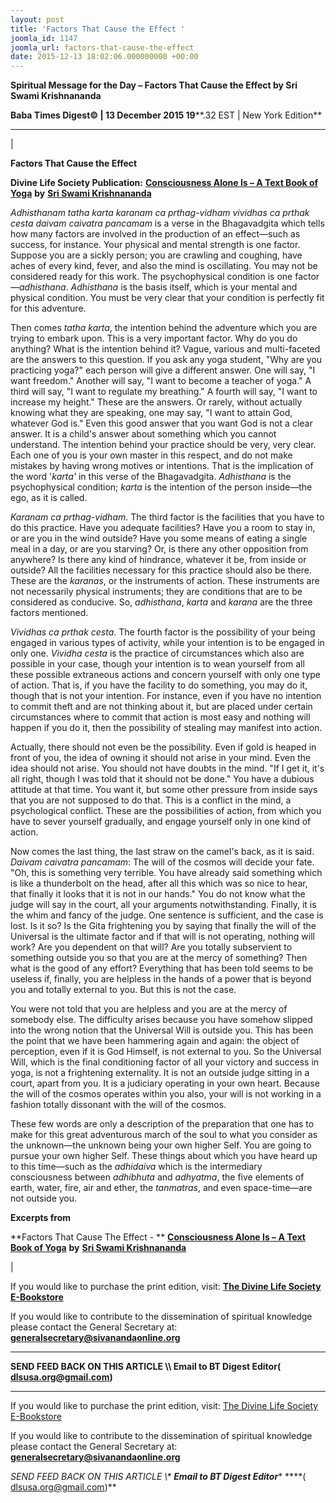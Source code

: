 ```yaml
---
layout: post
title: 'Factors That Cause the Effect '
joomla_id: 1147
joomla_url: factors-that-cause-the-effect
date: 2015-12-13 18:02:06.000000000 +00:00
---
```

  

















































**Spiritual Message for the Day – Factors That Cause the Effect by Sri Swami Krishnananda**

 **Baba Times Digest© | 13 December 2015 19****.32 EST | New York Edition**

* * *

| 

**Factors That Cause the Effect**

**Divine Life Society Publication:** [**Consciousness Alone Is – A Text Book of Yoga**](http://www.swami-krishnananda.org/textbook/textbook_14.html) **by** [**Sri Swami Krishnananda**](http://www.dlshq.org/saints/krishnananda.htm)

_Adhisthanam tatha karta karanam ca prthag-vidham vividhas ca prthak cesta daivam caivatra pancamam_ is a verse in the Bhagavadgita which tells how many factors are involved in the production of an effect—such as success, for instance. Your physical and mental strength is one factor. Suppose you are a sickly person; you are crawling and coughing, have aches of every kind, fever, and also the mind is oscillating. You may not be considered ready for this work. The psychophysical condition is one factor—_adhisthana_. _Adhisthana_ is the basis itself, which is your mental and physical condition. You must be very clear that your condition is perfectly fit for this adventure.

Then comes _tatha karta_, the intention behind the adventure which you are trying to embark upon. This is a very important factor. Why do you do anything? What is the intention behind it? Vague, various and multi-faceted are the answers to this question. If you ask any yoga student, "Why are you practicing yoga?" each person will give a different answer. One will say, "I want freedom." Another will say, "I want to become a teacher of yoga." A third will say, "I want to regulate my breathing." A fourth will say, "I want to increase my height." These are the answers. Or rarely, without actually knowing what they are speaking, one may say, "I want to attain God, whatever God is." Even this good answer that you want God is not a clear answer. It is a child's answer about something which you cannot understand. The intention behind your practice should be very, very clear. Each one of you is your own master in this respect, and do not make mistakes by having wrong motives or intentions. That is the implication of the word '_karta'_ in this verse of the Bhagavadgita. _Adhisthana_ is the psychophysical condition; _karta_ is the intention of the person inside—the ego, as it is called.

_Karanam ca prthag-vidham_. The third factor is the facilities that you have to do this practice. Have you adequate facilities? Have you a room to stay in, or are you in the wind outside? Have you some means of eating a single meal in a day, or are you starving? Or, is there any other opposition from anywhere? Is there any kind of hindrance, whatever it be, from inside or outside? All the facilities necessary for this practice should also be there. These are the _karanas_, or the instruments of action. These instruments are not necessarily physical instruments; they are conditions that are to be considered as conducive. So, _adhisthana_, _karta_ and _karana_ are the three factors mentioned.

_Vividhas ca prthak cesta_. The fourth factor is the possibility of your being engaged in various types of activity, while your intention is to be engaged in only one. _Vividha cesta_ is the practice of circumstances which also are possible in your case, though your intention is to wean yourself from all these possible extraneous actions and concern yourself with only one type of action. That is, if you have the facility to do something, you may do it, though that is not your intention. For instance, even if you have no intention to commit theft and are not thinking about it, but are placed under certain circumstances where to commit that action is most easy and nothing will happen if you do it, then the possibility of stealing may manifest into action.

Actually, there should not even be the possibility. Even if gold is heaped in front of you, the idea of owning it should not arise in your mind. Even the idea should not arise. You should not have doubts in the mind. "If I get it, it's all right, though I was told that it should not be done." You have a dubious attitude at that time. You want it, but some other pressure from inside says that you are not supposed to do that. This is a conflict in the mind, a psychological conflict. These are the possibilities of action, from which you have to sever yourself gradually, and engage yourself only in one kind of action.

Now comes the last thing, the last straw on the camel's back, as it is said. _Daivam caivatra pancamam_: The will of the cosmos will decide your fate. "Oh, this is something very terrible. You have already said something which is like a thunderbolt on the head, after all this which was so nice to hear, that finally it looks that it is not in our hands." You do not know what the judge will say in the court, all your arguments notwithstanding. Finally, it is the whim and fancy of the judge. One sentence is sufficient, and the case is lost. Is it so? Is the Gita frightening you by saying that finally the will of the Universal is the ultimate factor and if that will is not operating, nothing will work? Are you dependent on that will? Are you totally subservient to something outside you so that you are at the mercy of something? Then what is the good of any effort? Everything that has been told seems to be useless if, finally, you are helpless in the hands of a power that is beyond you and totally external to you. But this is not the case.

You were not told that you are helpless and you are at the mercy of somebody else. The difficulty arises because you have somehow slipped into the wrong notion that the Universal Will is outside you. This has been the point that we have been hammering again and again: the object of perception, even if it is God Himself, is not external to you. So the Universal Will, which is the final conditioning factor of all your victory and success in yoga, is not a frightening externality. It is not an outside judge sitting in a court, apart from you. It is a judiciary operating in your own heart. Because the will of the cosmos operates within you also, your will is not working in a fashion totally dissonant with the will of the cosmos.

These few words are only a description of the preparation that one has to make for this great adventurous march of the soul to what you consider as the unknown—the unknown being your own higher Self. You are going to pursue your own higher Self. These things about which you have heard up to this time—such as the _adhidaiva_ which is the intermediary consciousness between _adhibhuta_ and _adhyatma_, the five elements of earth, water, fire, air and ether, the _tanmatras_, and even space-time—are not outside you.

**Excerpts from**



**Factors That Cause The Effect - ** [**Consciousness Alone Is – A Text Book of Yoga**](http://www.swami-krishnananda.org/textbook/textbook_14.html) **by** [**Sri Swami Krishnananda**](http://www.dlshq.org/saints/krishnananda.htm)

 |



If you would like to purchase the print edition, visit: **[The Divine Life Society E-Bookstore](http://www.dlshq.org/download/download.htm)**

If you would like to contribute to the dissemination of spiritual knowledge please contact the General Secretary at: [](mailto:%20%3Cscript%20type=%27text/javascript%27%3E%20%3C%21--%20var%20prefix%20=%20%27ma%27%20+%20%27il%27%20+%20%27to%27;%20var%20path%20=%20%27hr%27%20+%20%27ef%27%20+%20%27=%27;%20var%20addy57016%20=%20%27generalsecretary%27%20+%20%27@%27;%20addy57016%20=%20addy57016%20+%20%27sivanandaonline%27%20+%20%27.%27%20+%20%27org%27;%20document.write%28%27%3Ca%20%27%20+%20path%20+%20%27%5C%27%27%20+%20prefix%20+%20%27:%27%20+%20addy57016%20+%20%27%5C%27%3E%27%29;%20document.write%28addy57016%29;%20document.write%28%27%3C%5C/a%3E%27%29;%20//--%3E%5Cn%20%3C/script%3E%3Cscript%20type=%27text/javascript%27%3E%20%3C%21--%20document.write%28%27%3Cspan%20style=%5C%27display:%20none;%5C%27%3E%27%29;%20//--%3E%20%3C/script%3EThis%20email%20address%20is%20being%20protected%20from%20spambots.%20You%20need%20JavaScript%20enabled%20to%20view%20it.%20%3Cscript%20type=%27text/javascript%27%3E%20%3C%21--%20document.write%28%27%3C/%27%29;%20document.write%28%27span%3E%27%29;%20//--%3E%20%3C/script%3E?subject=Contribution%20to%20Dissemination%20of%20Spiritual%20Knowledge) **generalsecretary@sivanandaonline.org**

****

**SEND FEED BACK ON THIS ARTICLE \\\ Email to BT Digest Editor[](mailto:%20%3Cscript%20type=%27text/javascript%27%3E%20%3C%21--%20var%20prefix%20=%20%27ma%27%20+%20%27il%27%20+%20%27to%27;%20var%20path%20=%20%27hr%27%20+%20%27ef%27%20+%20%27=%27;%20var%20addy72654%20=%20%27dlsusa.org%27%20+%20%27@%27;%20addy72654%20=%20addy72654%20+%20%27gmail%27%20+%20%27.%27%20+%20%27com%27;%20document.write%28%27%3Ca%20%27%20+%20path%20+%20%27%5C%27%27%20+%20prefix%20+%20%27:%27%20+%20addy72654%20+%20%27%5C%27%3E%27%29;%20document.write%28addy72654%29;%20document.write%28%27%3C%5C/a%3E%27%29;%20//--%3E%5Cn%20%3C/script%3E%3Cscript%20type=%27text/javascript%27%3E%20%3C%21--%20document.write%28%27%3Cspan%20style=%5C%27display:%20none;%5C%27%3E%27%29;%20//--%3E%20%3C/script%3EThis%20email%20address%20is%20being%20protected%20from%20spambots.%20You%20need%20JavaScript%20enabled%20to%20view%20it.%20%3Cscript%20type=%27text/javascript%27%3E%20%3C%21--%20document.write%28%27%3C/%27%29;%20document.write%28%27span%3E%27%29;%20//--%3E%20%3C/script%3E?subject=DLS%20Posts)( [dlsusa.org@gmail.com](mailto:dlsusa.org@gmail.com))**



* * *



  

If you would like to purchase the print edition, visit: [The Divine Life Society E-Bookstore](http://www.dlshq.org/download/download.htm)

If you would like to contribute to the dissemination of spiritual knowledge please contact the General Secretary at: **[generalsecretary@sivanandaonline.org](mailto:generalsecretary@sivanandaonline.org)**

**SEND FEED BACK ON THIS ARTICLE \\\**  **Email to BT Digest Editor**** [](mailto:%20%3Cscript%20type=%27text/javascript%27%3E%20%3C%21--%20var%20prefix%20=%20%27ma%27%20+%20%27il%27%20+%20%27to%27;%20var%20path%20=%20%27hr%27%20+%20%27ef%27%20+%20%27=%27;%20var%20addy72654%20=%20%27dlsusa.org%27%20+%20%27@%27;%20addy72654%20=%20addy72654%20+%20%27gmail%27%20+%20%27.%27%20+%20%27com%27;%20document.write%28%27%3Ca%20%27%20+%20path%20+%20%27%5C%27%27%20+%20prefix%20+%20%27:%27%20+%20addy72654%20+%20%27%5C%27%3E%27%29;%20document.write%28addy72654%29;%20document.write%28%27%3C%5C/a%3E%27%29;%20//--%3E%5Cn%20%3C/script%3E%3Cscript%20type=%27text/javascript%27%3E%20%3C%21--%20document.write%28%27%3Cspan%20style=%5C%27display:%20none;%5C%27%3E%27%29;%20//--%3E%20%3C/script%3EThis%20email%20address%20is%20being%20protected%20from%20spambots.%20You%20need%20JavaScript%20enabled%20to%20view%20it.%20%3Cscript%20type=%27text/javascript%27%3E%20%3C%21--%20document.write%28%27%3C/%27%29;%20document.write%28%27span%3E%27%29;%20//--%3E%20%3C/script%3E?subject=DLS%20Posts)****( [dlsusa.org@gmail.com](mailto:dlsusa.org@gmail.com))**  

